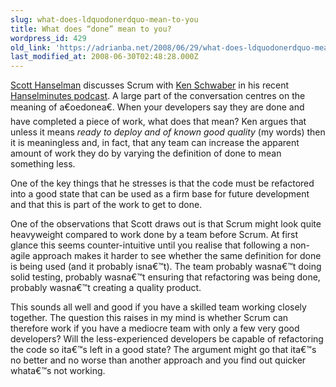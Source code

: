 ```yaml
---
slug: what-does-ldquodonerdquo-mean-to-you
title: What does “done” mean to you?
wordpress_id: 429
old_link: 'https://adrianba.net/2008/06/29/what-does-ldquodonerdquo-mean-to-you/'
last_modified_at: 2008-06-30T02:48:28.000Z
---
```


 

 

 

 

[Scott Hanselman](http://www.hanselman.com/) discusses Scrum with [Ken Schwaber](http://www.controlchaos.com/) in his recent [Hanselminutes podcast](http://www.hanselminutes.com/default.aspx?showID=137). A large part of the conversation centres on the meaning of a€oedonea€. When your developers say they are done and have completed a piece of work, what does that mean? Ken argues that unless it means _ready to deploy and of known good quality_ (my words) then it is meaningless and, in fact, that any team can increase the apparent amount of work they do by varying the definition of done to mean something less.

 

One of the key things that he stresses is that the code must be refactored into a good state that can be used as a firm base for future development and that this is part of the work to get to done.

 

One of the observations that Scott draws out is that Scrum might look quite heavyweight compared to work done by a team before Scrum. At first glance this seems counter-intuitive until you realise that following a non-agile approach makes it harder to see whether the same definition for done is being used (and it probably isna€™t). The team probably wasna€™t doing solid testing, probably wasna€™t ensuring that refactoring was being done, probably wasna€™t creating a quality product.

 

This sounds all well and good if you have a skilled team working closely together. The question this raises in my mind is whether Scrum can therefore work if you have a mediocre team with only a few very good developers? Will the less-experienced developers be capable of refactoring the code so ita€™s left in a good state? The argument might go that ita€™s no better and no worse than another approach and you find out quicker whata€™s not working.

 
